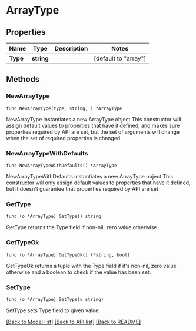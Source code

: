 # ArrayType

## Properties

Name | Type | Description | Notes
------------ | ------------- | ------------- | -------------
**Type** | **string** |  | [default to "array"]

## Methods

### NewArrayType

`func NewArrayType(type_ string, ) *ArrayType`

NewArrayType instantiates a new ArrayType object
This constructor will assign default values to properties that have it defined,
and makes sure properties required by API are set, but the set of arguments
will change when the set of required properties is changed

### NewArrayTypeWithDefaults

`func NewArrayTypeWithDefaults() *ArrayType`

NewArrayTypeWithDefaults instantiates a new ArrayType object
This constructor will only assign default values to properties that have it defined,
but it doesn't guarantee that properties required by API are set

### GetType

`func (o *ArrayType) GetType() string`

GetType returns the Type field if non-nil, zero value otherwise.

### GetTypeOk

`func (o *ArrayType) GetTypeOk() (*string, bool)`

GetTypeOk returns a tuple with the Type field if it's non-nil, zero value otherwise
and a boolean to check if the value has been set.

### SetType

`func (o *ArrayType) SetType(v string)`

SetType sets Type field to given value.



[[Back to Model list]](../README.md#documentation-for-models) [[Back to API list]](../README.md#documentation-for-api-endpoints) [[Back to README]](../README.md)


